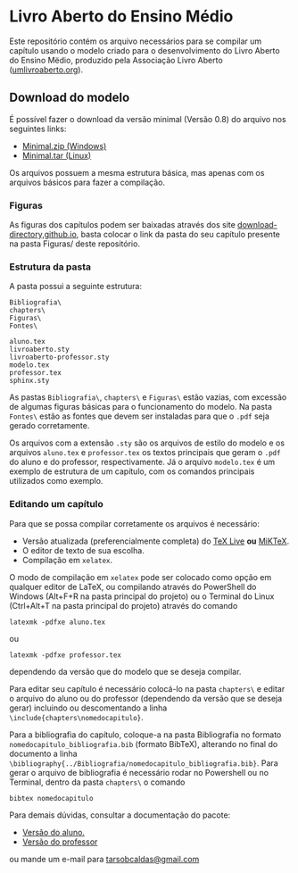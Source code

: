 # Livro Aberto do Ensino Médio

Este repositório contém os arquivo necessários para se compilar um capítulo usando o modelo criado para o desenvolvimento do Livro Aberto do Ensino Mëdio, produzido pela Associação Livro Aberto ([umlivroaberto.org](https://umlivroaberto.org/)).

## Download do modelo

É possível fazer o download da versão minimal (Versão 0.8) do arquivo nos seguintes links:
- [Minimal.zip (Windows)](https://github.com/livro-aberto/tex-design-development/raw/master/Minimal/Minimal.zip)
- [Minimal.tar (Linux)](https://github.com/livro-aberto/tex-design-development/raw/master/Minimal/Minimal.tar)

Os arquivos possuem a mesma estrutura básica, mas apenas com os arquivos básicos para fazer a compilação. 

### Figuras

As figuras dos capítulos podem ser baixadas através dos site [download-directory,github.io](https://download-directory.github.io/), basta colocar o link da pasta do seu capítulo presente na pasta Figuras/ deste repositório.

### Estrutura da pasta
A pasta possui a seguinte estrutura:
```
Bibliografia\
chapters\
Figuras\
Fontes\

aluno.tex
livroaberto.sty
livroaberto-professor.sty
modelo.tex
professor.tex
sphinx.sty
```

As pastas ```Bibliografia\```, ```chapters\``` e ```Figuras\``` estão vazias, com excessão de algumas figuras básicas para o funcionamento do modelo. Na pasta ```Fontes\``` estão as fontes que devem ser instaladas para que o ```.pdf``` seja gerado corretamente.

Os arquivos com a extensão ```.sty``` são os arquivos de estilo do modelo e os arquivos ```aluno.tex``` e ```professor.tex``` os textos principais que geram o ```.pdf```  do aluno e do professor, respectivamente. Já o arquivo ```modelo.tex``` é um exemplo de estrutura de um capítulo, com os comandos principais utilizados como exemplo. 

### Editando um capítulo

Para que se possa compilar corretamente os arquivos é necessário:
- Versão atualizada (preferencialmente completa) do [TeX Live](https://www.tug.org/texlive/acquire-netinstall.html) **ou** [MiKTeX](https://miktex.org/download). 
- O editor de texto de sua escolha.
- Compilação em ```xelatex```.

O modo de compilação em ```xelatex``` pode ser colocado como opção em qualquer editor de LaTeX, ou compilando através do PowerShell do Windows (Alt+F+R na pasta principal do projeto) ou o Terminal do Linux (Ctrl+Alt+T na pasta principal do projeto) através do comando
```
latexmk -pdfxe aluno.tex
```
ou
```
latexmk -pdfxe professor.tex
```
dependendo da versão que do modelo que se deseja compilar.

Para editar seu capítulo é necessário colocá-lo na pasta ```chapters\``` e editar o arquivo do aluno ou do professor (dependendo da versão que se deseja gerar) incluindo ou descomentando a linha ```\include{chapters\nomedocapitulo}```. 

Para a bibliografia do capítulo, coloque-a na pasta Bibliografia no formato ```nomedocapitulo_bibliografia.bib``` (formato BibTeX), alterando no final do documento a linha ```\bibliography{../Bibliografia/nomedocapitulo_bibliografia.bib}```. Para gerar o arquivo de bibliografia é necessário rodar no Powershell ou no Terminal, dentro da pasta ```chapters\``` o comando
```
bibtex nomedocapitulo
```

Para demais dúvidas, consultar a documentação do pacote:
- [Versão do aluno.](https://docs.google.com/viewer?url=https://github.com/livro-aberto/tex-design-development/raw/master/Documenta%C3%A7%C3%A3o%20do%20Livro%20Aberto%20do%20Ensino%20M%C3%A9dio.pdf) 
- [Versão do professor](https://docs.google.com/viewer?url=https://github.com/livro-aberto/tex-design-development/raw/master/Documenta%C3%A7%C3%A3o%20do%20Livro%20Aberto%20do%20Ensino%20M%C3%A9dio%20-%20Professor.pdf)

ou mande um e-mail para tarsobcaldas@gmail.com
